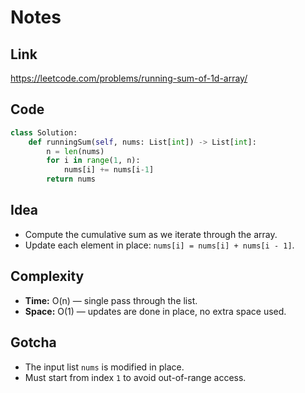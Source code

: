 # Notes

## Link
https://leetcode.com/problems/running-sum-of-1d-array/

## Code
``` python
class Solution:
    def runningSum(self, nums: List[int]) -> List[int]:
        n = len(nums)
        for i in range(1, n):
            nums[i] += nums[i-1]
        return nums
```

## Idea

* Compute the cumulative sum as we iterate through the array.
* Update each element in place: `nums[i] = nums[i] + nums[i - 1]`.

## Complexity

* **Time:** O(n) — single pass through the list.
* **Space:** O(1) — updates are done in place, no extra space used.

## Gotcha

* The input list `nums` is modified in place.
* Must start from index `1` to avoid out-of-range access.

